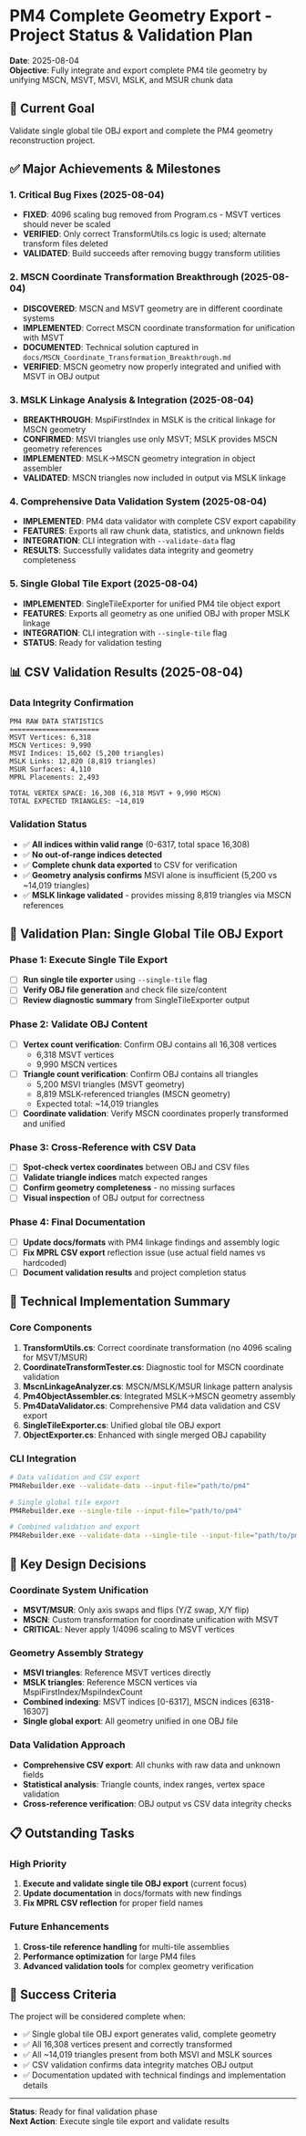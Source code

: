 # PM4 Complete Geometry Export - Project Status & Validation Plan

**Date**: 2025-08-04  
**Objective**: Fully integrate and export complete PM4 tile geometry by unifying MSCN, MSVT, MSVI, MSLK, and MSUR chunk data

## 🎯 Current Goal
Validate single global tile OBJ export and complete the PM4 geometry reconstruction project.

## ✅ Major Achievements & Milestones

### 1. Critical Bug Fixes (2025-08-04)
- **FIXED**: 4096 scaling bug removed from Program.cs - MSVT vertices should never be scaled
- **VERIFIED**: Only correct TransformUtils.cs logic is used; alternate transform files deleted
- **VALIDATED**: Build succeeds after removing buggy transform utilities

### 2. MSCN Coordinate Transformation Breakthrough (2025-08-04)
- **DISCOVERED**: MSCN and MSVT geometry are in different coordinate systems
- **IMPLEMENTED**: Correct MSCN coordinate transformation for unification with MSVT
- **DOCUMENTED**: Technical solution captured in `docs/MSCN_Coordinate_Transformation_Breakthrough.md`
- **VERIFIED**: MSCN geometry now properly integrated and unified with MSVT in OBJ output

### 3. MSLK Linkage Analysis & Integration (2025-08-04)
- **BREAKTHROUGH**: MspiFirstIndex in MSLK is the critical linkage for MSCN geometry
- **CONFIRMED**: MSVI triangles use only MSVT; MSLK provides MSCN geometry references
- **IMPLEMENTED**: MSLK→MSCN geometry integration in object assembler
- **VALIDATED**: MSCN triangles now included in output via MSLK linkage

### 4. Comprehensive Data Validation System (2025-08-04)
- **IMPLEMENTED**: PM4 data validator with complete CSV export capability
- **FEATURES**: Exports all raw chunk data, statistics, and unknown fields
- **INTEGRATION**: CLI integration with `--validate-data` flag
- **RESULTS**: Successfully validates data integrity and geometry completeness

### 5. Single Global Tile Export (2025-08-04)
- **IMPLEMENTED**: SingleTileExporter for unified PM4 tile object export
- **FEATURES**: Exports all geometry as one unified OBJ with proper MSLK linkage
- **INTEGRATION**: CLI integration with `--single-tile` flag
- **STATUS**: Ready for validation testing

## 📊 CSV Validation Results (2025-08-04)

### Data Integrity Confirmation
```
PM4 RAW DATA STATISTICS
======================
MSVT Vertices: 6,318
MSCN Vertices: 9,990
MSVI Indices: 15,602 (5,200 triangles)
MSLK Links: 12,820 (8,819 triangles)
MSUR Surfaces: 4,110
MPRL Placements: 2,493

TOTAL VERTEX SPACE: 16,308 (6,318 MSVT + 9,990 MSCN)
TOTAL EXPECTED TRIANGLES: ~14,019
```

### Validation Status
- ✅ **All indices within valid range** (0-6317, total space 16,308)
- ✅ **No out-of-range indices detected**
- ✅ **Complete chunk data exported** to CSV for verification
- ✅ **Geometry analysis confirms** MSVI alone is insufficient (5,200 vs ~14,019 triangles)
- ✅ **MSLK linkage validated** - provides missing 8,819 triangles via MSCN references

## 🚀 Validation Plan: Single Global Tile OBJ Export

### Phase 1: Execute Single Tile Export
- [ ] **Run single tile exporter** using `--single-tile` flag
- [ ] **Verify OBJ file generation** and check file size/content
- [ ] **Review diagnostic summary** from SingleTileExporter output

### Phase 2: Validate OBJ Content
- [ ] **Vertex count verification**: Confirm OBJ contains all 16,308 vertices
  - 6,318 MSVT vertices
  - 9,990 MSCN vertices
- [ ] **Triangle count verification**: Confirm OBJ contains all triangles
  - 5,200 MSVI triangles (MSVT geometry)
  - 8,819 MSLK-referenced triangles (MSCN geometry)
  - Expected total: ~14,019 triangles
- [ ] **Coordinate validation**: Verify MSCN coordinates properly transformed and unified

### Phase 3: Cross-Reference with CSV Data
- [ ] **Spot-check vertex coordinates** between OBJ and CSV files
- [ ] **Validate triangle indices** match expected ranges
- [ ] **Confirm geometry completeness** - no missing surfaces
- [ ] **Visual inspection** of OBJ output for correctness

### Phase 4: Final Documentation
- [ ] **Update docs/formats** with PM4 linkage findings and assembly logic
- [ ] **Fix MPRL CSV export** reflection issue (use actual field names vs hardcoded)
- [ ] **Document validation results** and project completion status

## 🔧 Technical Implementation Summary

### Core Components
1. **TransformUtils.cs**: Correct coordinate transformation (no 4096 scaling for MSVT/MSUR)
2. **CoordinateTransformTester.cs**: Diagnostic tool for MSCN coordinate validation
3. **MscnLinkageAnalyzer.cs**: MSCN/MSLK/MSUR linkage pattern analysis
4. **Pm4ObjectAssembler.cs**: Integrated MSLK→MSCN geometry assembly
5. **Pm4DataValidator.cs**: Comprehensive PM4 data validation and CSV export
6. **SingleTileExporter.cs**: Unified global tile OBJ export
7. **ObjectExporter.cs**: Enhanced with single merged OBJ capability

### CLI Integration
```bash
# Data validation and CSV export
PM4Rebuilder.exe --validate-data --input-file="path/to/pm4"

# Single global tile export
PM4Rebuilder.exe --single-tile --input-file="path/to/pm4"

# Combined validation and export
PM4Rebuilder.exe --validate-data --single-tile --input-file="path/to/pm4"
```

## 🎯 Key Design Decisions

### Coordinate System Unification
- **MSVT/MSUR**: Only axis swaps and flips (Y/Z swap, X/Y flip)
- **MSCN**: Custom transformation for coordinate unification with MSVT
- **CRITICAL**: Never apply 1/4096 scaling to MSVT vertices

### Geometry Assembly Strategy
- **MSVI triangles**: Reference MSVT vertices directly
- **MSLK triangles**: Reference MSCN vertices via MspiFirstIndex/MspiIndexCount
- **Combined indexing**: MSVT indices [0-6317], MSCN indices [6318-16307]
- **Single global export**: All geometry unified in one OBJ file

### Data Validation Approach
- **Comprehensive CSV export**: All chunks with raw data and unknown fields
- **Statistical analysis**: Triangle counts, index ranges, vertex space validation
- **Cross-reference verification**: OBJ output vs CSV data integrity checks

## 📋 Outstanding Tasks

### High Priority
1. **Execute and validate single tile OBJ export** (current focus)
2. **Update documentation** in docs/formats with new findings
3. **Fix MPRL CSV reflection** for proper field names

### Future Enhancements
1. **Cross-tile reference handling** for multi-tile assemblies
2. **Performance optimization** for large PM4 files
3. **Advanced validation tools** for complex geometry verification

## 🏁 Success Criteria

The project will be considered complete when:
- ✅ Single global tile OBJ export generates valid, complete geometry
- ✅ All 16,308 vertices present and correctly transformed
- ✅ All ~14,019 triangles present from both MSVI and MSLK sources
- ✅ CSV validation confirms data integrity matches OBJ output
- ✅ Documentation updated with technical findings and implementation details

---

**Status**: Ready for final validation phase  
**Next Action**: Execute single tile export and validate results
